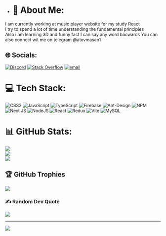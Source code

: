 - # 💫 About Me:
I am currently working at music player website for my study React <br>I try to spend a lot of time understanding the fundamental principles<br>Also i am learning 3D and funny fact I can say any word bacwards
You can also connect wit me on telegram @atovmasan1


## 🌐 Socials:
[![Discord](https://img.shields.io/badge/Discord-%237289DA.svg?logo=discord&logoColor=white)](https://discord.gg/towarm98) [![Stack Overflow](https://img.shields.io/badge/-Stackoverflow-FE7A16?logo=stack-overflow&logoColor=white)](https://stackoverflow.com/users/22893025) [![email](https://img.shields.io/badge/Email-D14836?logo=gmail&logoColor=white)](mailto:yt988998@gmail.com) 

# 💻 Tech Stack:
![CSS3](https://img.shields.io/badge/css3-%231572B6.svg?style=for-the-badge&logo=css3&logoColor=white) ![JavaScript](https://img.shields.io/badge/javascript-%23323330.svg?style=for-the-badge&logo=javascript&logoColor=%23F7DF1E) ![TypeScript](https://img.shields.io/badge/typescript-%23007ACC.svg?style=for-the-badge&logo=typescript&logoColor=white) ![Firebase](https://img.shields.io/badge/firebase-%23039BE5.svg?style=for-the-badge&logo=firebase) ![Ant-Design](https://img.shields.io/badge/-AntDesign-%230170FE?style=for-the-badge&logo=ant-design&logoColor=white) ![NPM](https://img.shields.io/badge/NPM-%23CB3837.svg?style=for-the-badge&logo=npm&logoColor=white) ![Next JS](https://img.shields.io/badge/Next-black?style=for-the-badge&logo=next.js&logoColor=white) ![NodeJS](https://img.shields.io/badge/node.js-6DA55F?style=for-the-badge&logo=node.js&logoColor=white) ![React](https://img.shields.io/badge/react-%2320232a.svg?style=for-the-badge&logo=react&logoColor=%2361DAFB) ![Redux](https://img.shields.io/badge/redux-%23593d88.svg?style=for-the-badge&logo=redux&logoColor=white) ![Vite](https://img.shields.io/badge/vite-%23646CFF.svg?style=for-the-badge&logo=vite&logoColor=white) ![MySQL](https://img.shields.io/badge/mysql-4479A1.svg?style=for-the-badge&logo=mysql&logoColor=white)
# 📊 GitHub Stats:
![](https://github-readme-stats.vercel.app/api?username=atomasan&theme=dark&hide_border=false&include_all_commits=true&count_private=true)<br/>
![](https://nirzak-streak-stats.vercel.app/?user=atomasan&theme=dark&hide_border=false)<br/>
![](https://github-readme-stats.vercel.app/api/top-langs/?username=atomasan&theme=dark&hide_border=false&include_all_commits=true&count_private=true&layout=compact)

## 🏆 GitHub Trophies
![](https://github-profile-trophy.vercel.app/?username=atomasan&theme=radical&no-frame=false&no-bg=true&margin-w=4)

### ✍️ Random Dev Quote
![](https://quotes-github-readme.vercel.app/api?type=horizontal&theme=radical)

---
[![](https://visitcount.itsvg.in/api?id=atomasan&icon=0&color=0)](https://visitcount.itsvg.in)

<!-- Proudly created with GPRM ( https://gprm.itsvg.in ) -->
